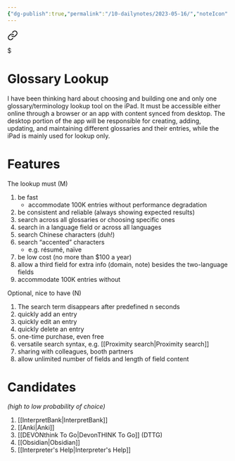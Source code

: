 ```yaml
---
{"dg-publish":true,"permalink":"/10-dailynotes/2023-05-16/","noteIcon":"2"}
---
```



<div class="transclusion internal-embed is-loaded"><a class="markdown-embed-link" href="/glossary-lookup/" aria-label="Open link"><svg xmlns="http://www.w3.org/2000/svg" width="24" height="24" viewBox="0 0 24 24" fill="none" stroke="currentColor" stroke-width="2" stroke-linecap="round" stroke-linejoin="round" class="svg-icon lucide-link"><path d="M10 13a5 5 0 0 0 7.54.54l3-3a5 5 0 0 0-7.07-7.07l-1.72 1.71"></path><path d="M14 11a5 5 0 0 0-7.54-.54l-3 3a5 5 0 0 0 7.07 7.07l1.71-1.71"></path></svg></a><div class="markdown-embed">

$<div class="markdown-embed-title">

# Glossary Lookup

</div>



I have been thinking hard about choosing and building one and only one glossary/terminology lookup tool on the iPad. It must be accessible either online through a browser or an app with content synced from desktop. The desktop portion of the app will be responsible for creating, adding, updating, and maintaining different glossaries and their entries, while the iPad is mainly used for lookup only. 

# Features

The lookup must (M)
1. be fast
	- accommodate 100K entries without performance degradation
2. be consistent and reliable (always showing expected results)
3. search across all glossaries or choosing specific ones
4. search in a language field or across all languages
5. search Chinese characters (duh!)
6. search “accented” characters
	- e.g. résumé, naïve
7. be low cost (no more than $100 a year)
8. allow a third field for extra info (domain, note) besides the two-language fields
9. accommodate 100K entries without 
 
Optional, nice to have (N)
1. The search term disappears after predefined n seconds
2. quickly add an entry
3. quickly edit an entry
4. quickly delete an entry
5. one-time purchase, even free
6. versatile search syntax, e.g. [[Proximity search\|Proximity search]]
7. sharing with colleagues, booth partners
8. allow unlimited number of fields and length of field content

# Candidates
*(high to low probability of choice)*

1. [[InterpretBank\|InterpretBank]]
2. [[Anki\|Anki]]
3. [[DEVONthink To Go\|DevonTHINK To Go]] (DTTG)
4. [[Obsidian\|Obsidian]]
5. [[Interpreter's Help\|Interpreter's Help]]




</div></div>
